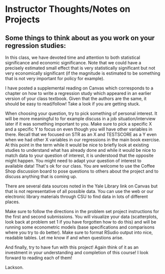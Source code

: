 # Instructor Thoughts/Notes on Projects

## Some things to think about as you work on your regression studies:

In this class, we have devoted time and attention to both statistical significance and economic significance.  Note that we could have a precisely estimated small effect that is very statistically significant but not very economically significant (if the magnitude is estimated to be something that is not very important for policy for example).  

I have posted a supplemental reading on Canvas which corresponds to a chapter on how to write a regression study which appeared in an earlier version of your class textbook.  Given that the authors are the same, it should be easy to read/follow!  Take a look if you are getting stuck.

When choosing your question, try to pick something of personal interest.  It will be more meaningful to for example discuss in a job situation/interview later if it was something important to you.  Make sure to pick a specific X and a specific Y to focus on even though you will have other variables in there.  Recall that we focused on STR as an X and TESTSCORE as a Y even when we had other X variables in our regressions in the main book exercise.  At this point in the term while it would be nice to briefly look at existing studies to understand what has already done and while it would be nice to match data to your question of interest, it is understood that the opposite might happen.  You might need to adapt your question of interest to available data!  That's ok for our class.  You are welcome to use the Coffee Shop discussion board to pose questions to others about the project and to discuss anything that is coming up.  

There are several data sources noted in the Yale Library link on Canvas but that is not representative of all possible data.  You can use the web or our electronic library materials through CSU to find data in lots of different places.  

Make sure to follow the directions in the problem set project instructions for the first and second submissions.  You will visualize your data (scatterplots, look back at problem set 1 if you have forgotten how to do this) and will be running some econometric models (base specifications and comparisons where you try to do better).  Make sure to format RSudio output into nice, readable tables.  Let me know if and when questions arise.  

And finally, try to have fun with this project!  Again think of it as an investment in your understanding and completion of this course!  I look forward to reading each of them!

Lackson.

